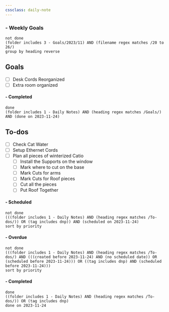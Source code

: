 ```yaml
---
cssclass: daily-note
---
```

### - Weekly Goals
```tasks
not done
(folder includes 3 - Goals/2023/11) AND (filename regex matches /20 to 26/)
group by heading reverse
```
## Goals
- [ ] Desk Cords Reorganized
- [ ] Extra room organized

#### - Completed
```tasks
done
(folder includes 1 - Daily Notes) AND (heading regex matches /Goals/) AND (done on 2023-11-24)
```
## To-dos
- [ ] Check Cat Water
- [ ] Setup Ethernet Cords
- [ ] Plan all pieces of winterized Catio
	- [ ] Install the Supports on the window
	- [ ] Mark where to cut on the base
	- [ ] Mark Cuts for arms
	- [ ] Mark Cuts for Roof pieces
	- [ ] Cut all the pieces
	- [ ] Put Roof Together

#### - Scheduled
```tasks
not done
(((folder includes 1 - Daily Notes) AND (heading regex matches /To-dos/)) OR (tag includes dnp)) AND (scheduled on 2023-11-24)
sort by priority
```
#### - Overdue
```tasks
not done
(((folder includes 1 - Daily Notes) AND (heading regex matches /To-dos/) AND (((created before 2023-11-24) AND (no scheduled date)) OR (scheduled before 2023-11-24))) OR ((tag includes dnp) AND (scheduled before 2023-11-24)))
sort by priority
```
#### - Completed
```tasks
done
((folder includes 1 - Daily Notes) AND (heading regex matches /To-dos/)) OR (tag includes dnp)
done on 2023-11-24
```

